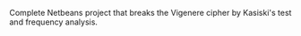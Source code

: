 Complete Netbeans project that breaks the  Vigenere cipher by Kasiski's
test and frequency analysis.
